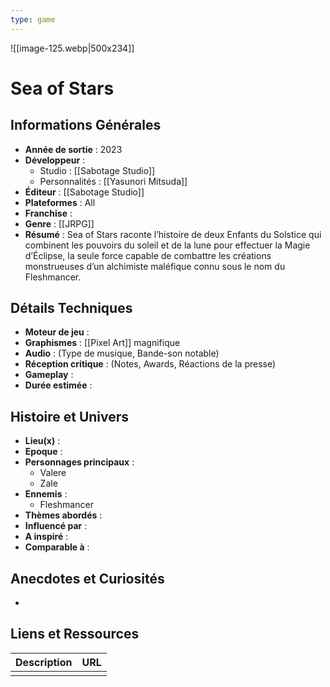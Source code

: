 ```yaml
---
type: game
---
```

![[image-125.webp|500x234]]
# Sea of Stars

## Informations Générales

- **Année de sortie** : 2023
- **Développeur** : 
	- Studio : [[Sabotage Studio]]
	- Personnalités : [[Yasunori Mitsuda]]
- **Éditeur** : [[Sabotage Studio]]
- **Plateformes** : All
- **Franchise** : 
- **Genre** : [[JRPG]]
- **Résumé** : Sea of Stars raconte l’histoire de deux Enfants du Solstice qui combinent les pouvoirs du soleil et de la lune pour effectuer la Magie d’Éclipse, la seule force capable de combattre les créations monstrueuses d’un alchimiste maléfique connu sous le nom du Fleshmancer.

## Détails Techniques
- **Moteur de jeu** : 
- **Graphismes** : [[Pixel Art]] magnifique
- **Audio** : (Type de musique, Bande-son notable)
- **Réception critique** : (Notes, Awards, Réactions de la presse)
- **Gameplay** :
- **Durée estimée** : 

## Histoire et Univers
- **Lieu(x)** : 
- **Epoque** : 
- **Personnages principaux** : 
	- Valere
	- Zale
- **Ennemis** :
	- Fleshmancer
- **Thèmes abordés** : 
- **Influencé par** :
- **A inspiré** : 
- **Comparable à** :
## Anecdotes et Curiosités
- 
## Liens et Ressources

| Description | URL |
| ----------- | --- |
|             |     |
